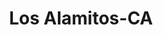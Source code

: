 ---
title: Los Alamitos-CA
slug: los-alamitos-ca
f_state:
- cms/state/california.md
f_locations:
- cms/payday-loan/a-check-cashing-369.md
- cms/payday-loan/check-cashing-etc-10859.md
- cms/payday-loan/check-collect-11133.md
- cms/payday-loan/morgan-business-machines-22041.md
updated-on: '2024-05-30T13:41:28.615Z'
created-on: '2024-05-30T13:41:28.615Z'
published-on: '2024-05-30T13:54:32.469Z'
f_city: Los Alamitos
layout: '[city].html'
tags: city
---